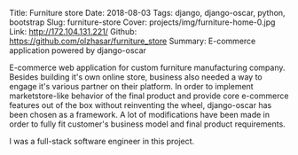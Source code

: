 Title: Furniture store
Date: 2018-08-03
Tags: django, django-oscar, python, bootstrap
Slug: furniture-store
Cover: projects/img/furniture-home-0.jpg
Link: http://172.104.131.221/
Github: https://github.com/olzhasar/furniture_store
Summary: E-commerce application powered by django-oscar

E-commerce web application for custom furniture manufacturing company. Besides building it's own online store, business also needed a way to engage it's various partner on their platform. In order to implement marketstore-like behavior of the final product and provide core e-commerce features out of the box without reinventing the wheel, django-oscar has been chosen as a framework. A lot of modifications have been made in order to fully fit customer's business model and final product requirements.

I was a full-stack software engineer in this project.
